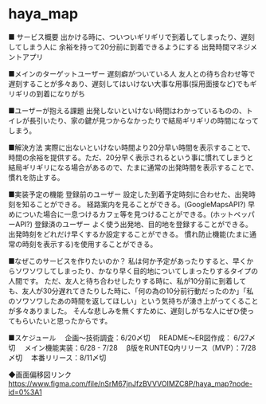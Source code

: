 # haya_map

■ サービス概要
出かける時に、ついついギリギリで到着してしまったり、遅刻してしまう人に
余裕を持って20分前に到着できるようにする
出発時間マネジメントアプリ

■メインのターゲットユーザー
遅刻癖がついている人
友人との待ち合わせ等で遅刻することが多々あり、遅刻してはいけない大事な用事(採用面接など)でもギリギリの到着になりがち

■ユーザーが抱える課題
出発しないといけない時間はわかっているものの、トイレが長引いたり、家の鍵が見つからなかったりで結局ギリギリの時間になってしまう。

■解決方法
実際に出ないといけない時間より20分早い時間を表示することで、時間の余裕を提供する。ただ、20分早く表示されるという事に慣れてしまうと結局ギリギリになる場合があるので、たまに通常の出発時間を表示することで、慣れを防止する。

■実装予定の機能
登録前のユーザー
  設定した到着予定時刻に合わせた、出発時刻を知ることができる。
  経路案内を見ることができる。(GoogleMapsAPI?)
  早めについた場合に一息つけるカフェ等を見つけることができる。(ホットペッパーAPI?)
登録済のユーザー
  よく使う出発地、目的地を登録することができる。
  出発時刻をどれだけ早くするか設定することができる。
  慣れ防止機能(たまに通常の時刻を表示する)を使用することができる。

■なぜこのサービスを作りたいのか？
私は何か予定があったりすると、早くからソワソワしてしまったり、かなり早く目的地についてしまったりするタイプの人間です。
ただ、友人と待ち合わせしたりする時に、私が10分前に到着しても、友人が30分遅れてきたりした時に、「何の為の10分前行動だったのか」「私のソワソワしたあの時間を返してほしい」という気持ちが湧き上がってくることが多々ありました。
そんな悲しみを無くすために、遅刻しがちな人にぜひ使ってもらいたいと思ったからです。

■スケジュール
　企画〜技術調査：6/20〆切
　README〜ER図作成： 6/27〆切
　メイン機能実装：6/28 - 7/28
　β版をRUNTEQ内リリース（MVP）：7/28〆切
　本番リリース：8/11〆切

◆画面偏移図リンク
 https://www.figma.com/file/nSrM67jnJfzBVVVOIMZC8P/haya_map?node-id=0%3A1
